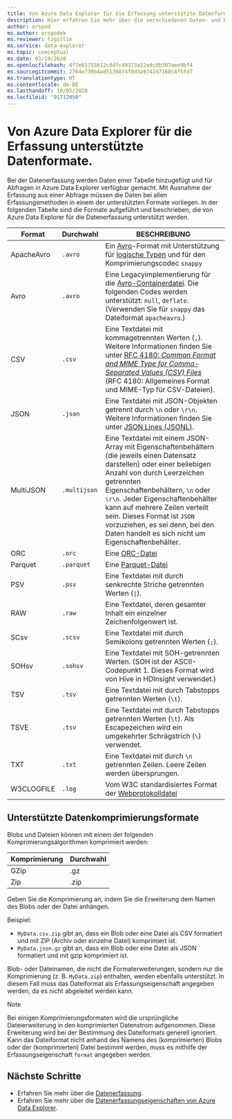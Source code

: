 ```yaml
---
title: Von Azure Data Explorer für die Erfassung unterstützte Datenformate.
description: Hier erfahren Sie mehr über die verschiedenen Daten- und Komprimierungsformate, die von Azure Data Explorer für die Erfassung unterstützt werden.
author: orspod
ms.author: orspodek
ms.reviewer: tzgitlin
ms.service: data-explorer
ms.topic: conceptual
ms.date: 03/19/2020
ms.openlocfilehash: 4f7e61755b12c84fc49373a12edc0b507aee9bf4
ms.sourcegitcommit: 2764e739b4ad51398f4f0d3a9742d7168c4f5fd7
ms.translationtype: HT
ms.contentlocale: de-DE
ms.lasthandoff: 10/05/2020
ms.locfileid: "91712050"
---
```

# <a name="data-formats-supported-by-azure-data-explorer-for-ingestion"></a>Von Azure Data Explorer für die Erfassung unterstützte Datenformate.

Bei der Datenerfassung werden Daten einer Tabelle hinzugefügt und für Abfragen in Azure Data Explorer verfügbar gemacht. Mit Ausnahme der Erfassung aus einer Abfrage müssen die Daten bei allen Erfassungsmethoden in einem der unterstützten Formate vorliegen. In der folgenden Tabelle sind die Formate aufgeführt und beschrieben, die von Azure Data Explorer für die Datenerfassung unterstützt werden.

|Format   |Durchwahl   |BESCHREIBUNG|
|---------|------------|-----------|
|ApacheAvro|`.avro`    |Ein [Avro](https://avro.apache.org/docs/current/)-Format mit Unterstützung für [logische Typen](https://avro.apache.org/docs/current/spec.html#Logical+Types) und für den Komprimierungscodec `snappy`|
|Avro     |`.avro`     |Eine Legacyimplementierung für die [Avro-Containerdatei](https://avro.apache.org/docs/current/). Die folgenden Codes werden unterstützt: `null`, `deflate`. (Verwenden Sie für `snappy` das Dateiformat `apacheavro`.)|
|CSV      |`.csv`      |Eine Textdatei mit kommagetrennten Werten (`,`). Weitere Informationen finden Sie unter [RFC 4180: _Common Format and MIME Type for Comma-Separated Values (CSV) Files_](https://www.ietf.org/rfc/rfc4180.txt) (RFC 4180: Allgemeines Format und MIME-Typ für CSV-Dateien).|
|JSON     |`.json`     |Eine Textdatei mit JSON-Objekten getrennt durch `\n` oder `\r\n`. Weitere Informationen finden Sie unter [JSON Lines (JSONL)](http://jsonlines.org/).|
|MultiJSON|`.multijson`|Eine Textdatei mit einem JSON-Array mit Eigenschaftenbehältern (die jeweils einen Datensatz darstellen) oder einer beliebigen Anzahl von durch Leerzeichen getrennten Eigenschaftenbehältern, `\n` oder `\r\n`. Jeder Eigenschaftenbehälter kann auf mehrere Zeilen verteilt sein. Dieses Format ist `JSON` vorzuziehen, es sei denn, bei den Daten handelt es sich nicht um Eigenschaftenbehälter.|
|ORC      |`.orc`      |Eine [ORC-Datei](https://en.wikipedia.org/wiki/Apache_ORC)|
|Parquet  |`.parquet`  |Eine [Parquet-Datei](https://en.wikipedia.org/wiki/Apache_Parquet)|
|PSV      |`.psv`      |Eine Textdatei mit durch senkrechte Striche getrennten Werten (<code>&#124;</code>).|
|RAW      |`.raw`      |Eine Textdatei, deren gesamter Inhalt ein einzelner Zeichenfolgenwert ist.|
|SCsv     |`.scsv`     |Eine Textdatei mit durch Semikolons getrennten Werten (`;`).|
|SOHsv    |`.sohsv`    |Eine Textdatei mit SOH-getrennten Werten. (SOH ist der ASCII-Codepunkt 1. Dieses Format wird von Hive in HDInsight verwendet.)|
|TSV      |`.tsv`      |Eine Textdatei mit durch Tabstopps getrennten Werten (`\t`).|
|TSVE     |`.tsv`      |Eine Textdatei mit durch Tabstopps getrennten Werten (`\t`). Als Escapezeichen wird ein umgekehrter Schrägstrich (`\`) verwendet.|
|TXT      |`.txt`      |Eine Textdatei mit durch `\n` getrennten Zeilen. Leere Zeilen werden übersprungen.|
|W3CLOGFILE |`.log`    |Vom W3C standardisiertes Format der [Webprotokolldatei](https://www.w3.org/TR/WD-logfile.html)|

## <a name="supported-data-compression-formats"></a>Unterstützte Datenkomprimierungsformate

Blobs und Dateien können mit einem der folgenden Komprimierungsalgorithmen komprimiert werden:

|Komprimierung|Durchwahl|
|-----------|---------|
|GZip       |.gz      |
|Zip        |.zip     |

Geben Sie die Komprimierung an, indem Sie die Erweiterung dem Namen des Blobs oder der Datei anhängen.

Beispiel:
* `MyData.csv.zip` gibt an, dass ein Blob oder eine Datei als CSV formatiert und mit ZIP (Archiv oder einzelne Datei) komprimiert ist.
* `MyData.json.gz` gibt an, dass ein Blob oder eine Datei als JSON formatiert und mit gzip komprimiert ist.

Blob- oder Dateinamen, die nicht die Formaterweiterungen, sondern nur die Komprimierung (z. B. `MyData.zip`) enthalten, werden ebenfalls unterstützt. In diesem Fall muss das Dateiformat als Erfassungseigenschaft angegeben werden, da es nicht abgeleitet werden kann.

> [!NOTE]
> Bei einigen Komprimierungsformaten wird die ursprüngliche Dateierweiterung in den komprimierten Datenstrom aufgenommen. Diese Erweiterung wird bei der Bestimmung des Dateiformats generell ignoriert. Kann das Dateiformat nicht anhand des Namens des (komprimierten) Blobs oder der (komprimierten) Datei bestimmt werden, muss es mithilfe der Erfassungseigenschaft `format` angegeben werden.

## <a name="next-steps"></a>Nächste Schritte

* Erfahren Sie mehr über die [Datenerfassung](ingest-data-overview.md).
* Erfahren Sie mehr über die [Datenerfassungseigenschaften von Azure Data Explorer](ingestion-properties.md).
